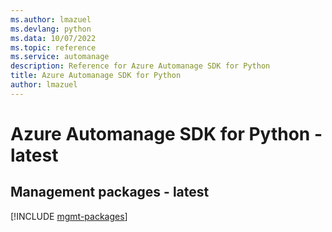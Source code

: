 ```yaml
---
ms.author: lmazuel
ms.devlang: python
ms.data: 10/07/2022
ms.topic: reference
ms.service: automanage
description: Reference for Azure Automanage SDK for Python
title: Azure Automanage SDK for Python
author: lmazuel
---
```

# Azure Automanage SDK for Python - latest

## Management packages - latest
[!INCLUDE [mgmt-packages](automanage-mgmt-index.md)]